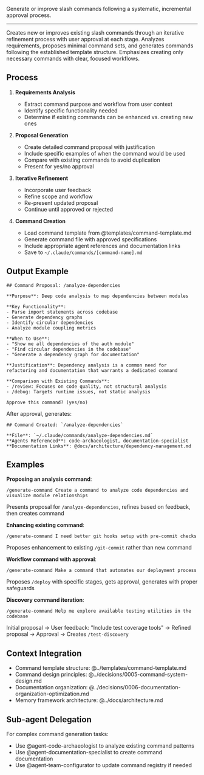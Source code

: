 Generate or improve slash commands following a systematic, incremental approval process.

---

Creates new or improves existing slash commands through an iterative refinement process with user approval at each stage.
Analyzes requirements, proposes minimal command sets, and generates commands following the established template structure.
Emphasizes creating only necessary commands with clear, focused workflows.

## Process

1. **Requirements Analysis**

   - Extract command purpose and workflow from user context
   - Identify specific functionality needed
   - Determine if existing commands can be enhanced vs. creating new ones

2. **Proposal Generation**

   - Create detailed command proposal with justification
   - Include specific examples of when the command would be used
   - Compare with existing commands to avoid duplication
   - Present for yes/no approval

3. **Iterative Refinement**

   - Incorporate user feedback
   - Refine scope and workflow
   - Re-present updated proposal
   - Continue until approved or rejected

4. **Command Creation**
   - Load command template from @templates/command-template.md
   - Generate command file with approved specifications
   - Include appropriate agent references and documentation links
   - Save to `~/.claude/commands/[command-name].md`

## Output Example

```
## Command Proposal: /analyze-dependencies

**Purpose**: Deep code analysis to map dependencies between modules

**Key Functionality**:
- Parse import statements across codebase
- Generate dependency graphs
- Identify circular dependencies
- Analyze module coupling metrics

**When to Use**:
- "Show me all dependencies of the auth module"
- "Find circular dependencies in the codebase"
- "Generate a dependency graph for documentation"

**Justification**: Dependency analysis is a common need for refactoring and documentation that warrants a dedicated command

**Comparison with Existing Commands**:
- /review: Focuses on code quality, not structural analysis
- /debug: Targets runtime issues, not static analysis

Approve this command? (yes/no)
```

After approval, generates:

```
## Command Created: `/analyze-dependencies`

**File**: `~/.claude/commands/analyze-dependencies.md`
**Agents Referenced**: code-archaeologist, documentation-specialist
**Documentation Links**: @docs/architecture/dependency-management.md
```

## Examples

**Proposing an analysis command**:

```
/generate-command Create a command to analyze code dependencies and visualize module relationships
```

Presents proposal for `/analyze-dependencies`, refines based on feedback, then creates command

**Enhancing existing command**:

```
/generate-command I need better git hooks setup with pre-commit checks
```

Proposes enhancement to existing `/git-commit` rather than new command

**Workflow command with approval**:

```
/generate-command Make a command that automates our deployment process
```

Proposes `/deploy` with specific stages, gets approval, generates with proper safeguards

**Discovery command iteration**:

```
/generate-command Help me explore available testing utilities in the codebase
```

Initial proposal → User feedback: "Include test coverage tools" → Refined proposal → Approval → Creates `/test-discovery`

## Context Integration

- Command template structure: @../templates/command-template.md
- Command design principles: @../decisions/0005-command-system-design.md
- Documentation organization: @../decisions/0006-documentation-organization-optimization.md
- Memory framework architecture: @../docs/architecture.md

## Sub-agent Delegation

For complex command generation tasks:

- Use @agent-code-archaeologist to analyze existing command patterns
- Use @agent-documentation-specialist to create command documentation
- Use @agent-team-configurator to update command registry if needed
